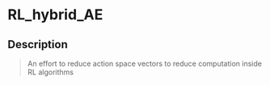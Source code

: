 # RL_hybrid_AE

## Description
> An effort to reduce action space vectors to reduce computation inside RL algorithms